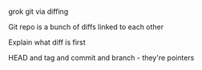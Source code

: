 grok git via diffing

Git repo is a bunch of diffs linked to each other

Explain what diff is first

HEAD and tag and commit and branch - they're pointers